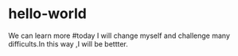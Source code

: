# hello-world
We can learn more
#today I will change myself and challenge many difficults.In this way ,I will be bettter.
